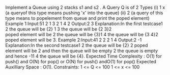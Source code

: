 Implement a Queue using 2 stacks s1 and s2 .
A Query Q is of 2 Types
(i) 1 x (a queryof this type means pushing 'x' into the queue)
(ii) 2 (a query of this type means to popelement from queue and print the poped element)
Example 1:Input:51 2 1 3 2 1 4 2
Output:2 3
Explanation:In the first testcase1 2 the queue will be {2}
1 3 the queue will be {2 3}2  
poped element will be 2 the queue will be {3}1 4 the queue will be {3 4}2  
poped element will be 3.
Example 2:Input:41 2 2 2 1 4
Output:2 -1
Explanation:In the second testcase1 2 the queue will be {2}
2 poped element will be 2 and then the queue will be empty 2 the queue is empty and hence -11 4 the queue will be {4}.
Expected Time Complexity : O(1) for push() and O(N) for pop() or O(N) for push() andO(1) for pop()
Expected Auxilliary Space : O(1).
Constraints: 1 <= Q <= 100 1 <= x <= 100

